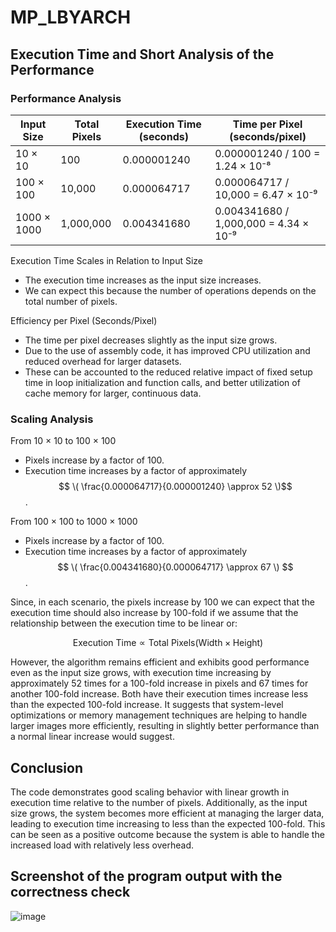 # MP_LBYARCH

## Execution Time and Short Analysis of the Performance

### Performance Analysis


| Input Size    | Total Pixels | Execution Time (seconds) | Time per Pixel (seconds/pixel) |
|---------------|--------------|--------------------------|---------------------------------|
| 10 × 10       | 100          | 0.000001240              | 0.000001240 / 100 = 1.24 × 10⁻⁸ |
| 100 × 100     | 10,000       | 0.000064717              | 0.000064717 / 10,000 = 6.47 × 10⁻⁹ |
| 1000 × 1000   | 1,000,000    | 0.004341680              | 0.004341680 / 1,000,000 = 4.34 × 10⁻⁹ |

Execution Time Scales in Relation to Input Size
* The execution time increases as the input size increases.
* We can expect this because the number of operations depends on the total number of pixels.
  
Efficiency per Pixel (Seconds/Pixel)
* The time per pixel decreases slightly as the input size grows.
* Due to the use of assembly code, it has improved CPU utilization and reduced overhead for larger datasets.
* These can be accounted to the reduced relative impact of fixed setup time in loop initialization and function calls, and better utilization of cache memory for larger, continuous data.

### Scaling Analysis

From 10 × 10 to 100 × 100
* Pixels increase by a factor of 100.
* Execution time increases by a factor of approximately $$ \( \frac{0.000064717}{0.000001240} \approx 52 \)$$.

From 100 × 100 to 1000 × 1000
* Pixels increase by a factor of 100.
* Execution time increases by a factor of approximately $$ \( \frac{0.004341680}{0.000064717} \approx 67 \) $$.

Since, in each scenario, the pixels increase by 100 we can expect that the execution time should also increase by 100-fold if we assume that the relationship between the execution time to be linear or: 

$$
\text{Execution Time} \propto \text{Total Pixels} (\text{Width} \times \text{Height})
$$

However, the algorithm remains efficient and exhibits good performance even as the input size grows, with execution time increasing by approximately 52 times for a 100-fold increase in pixels and 67 times for another 100-fold increase. Both have their execution times increase less than the expected 100-fold increase. It suggests that system-level optimizations or memory management techniques are helping to handle larger images more efficiently, resulting in slightly better performance than a normal linear increase would suggest.

## Conclusion
The code demonstrates good scaling behavior with linear growth in execution time relative to the number of pixels. Additionally, as the input size grows, the system becomes more efficient at managing the larger data, leading to execution time increasing to less than the expected 100-fold. This can be seen as a positive outcome because the system is able to handle the increased load with relatively less overhead.


## Screenshot of the program output with the correctness check

![image](https://github.com/user-attachments/assets/9918d413-0f22-4603-aa9e-790be050d933)


